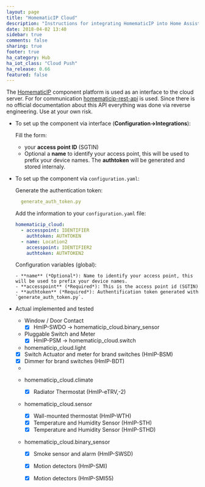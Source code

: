 ```yaml
---
layout: page
title: "HomematicIP Cloud"
description: "Instructions for integrating HomematicIP into Home Assistant."
date: 2018-04-02 13:40
sidebar: true
comments: false
sharing: true
footer: true
ha_category: Hub
ha_iot_class: "Cloud Push"
ha_release: 0.66
featured: false
---
```


The [HomematicIP](http://www.homematic-ip.com) component platform is used as an interface to the cloud server.
For for communication [homematicip-rest-api](https://github.com/coreGreenberet/homematicip-rest-api) is used. Since there is no official documentation about this API everything was done via reverse engineering. Use at your own risk.

* To set up the component via interface (**Configuration->Integrations**):
  
  Fill the form:
    - your **access point ID** (SGTIN)
    - Optional a **name** to identify your access point, this will be used to prefix your device names.
  The **authtoken** will be generated and stored internaly.


* To set up the component via `configuration.yaml`:

  Generate the authentication token:
    ```yaml
      generate_auth_token.py
    ```

  Add the information to your `configuration.yaml` file:
    ```yaml
    homematicip_cloud:
      - accesspoint: IDENTIFIER
        authtoken: AUTHTOKEN
      - name: Location2
        accesspoint: IDENTIFIER2
        authtoken: AUTHTOKEN2   
    ```

    Configuration variables (global):

      - **name** (*Optional*): Name to identify your access point, this will be used to prefix your device names.
      - **accesspoint** (*Required*): This is the access point id (SGTIN)
      - **authtoken** (*Required*): Authentification token generated with `generate_auth_token.py`.

* Actual implemented and tested

  - Window / Door Contact
    - [x] HmIP-SWDO -> homematicip_cloud.binary_sensor

  - Pluggable Switch and Meter
    - [x] HmIP-PSM -> homematicip_cloud.switch

  -  homematicip_cloud.light
    - [x] Switch Actuator and meter for brand switches (HmIP-BSM)
    - [x] Dimmer for brand switches (HmIP-BDT)
    
  - 

  - homematicip_cloud.climate
    - [x] Radiator Thermostat (HmIP-eTRV,-2)
 
  - homematicip_cloud.sensor
    - [x] Wall-mounted thermostat (HmIP-WTH)
    - [x] Temperature and Humidity Sensor (HmIP-STH)
    - [x] Temperature and Humidity Sensor (HmIP-STHD)
  
  - homematicip_cloud.binary_sensor  
    - [x] Smoke sensor and alarm (HmIP-SWSD) 
    - [x] Motion detectors (HmIP-SMI)
    - [x] Motion detectors (HmIP-SMI55)
    
    

